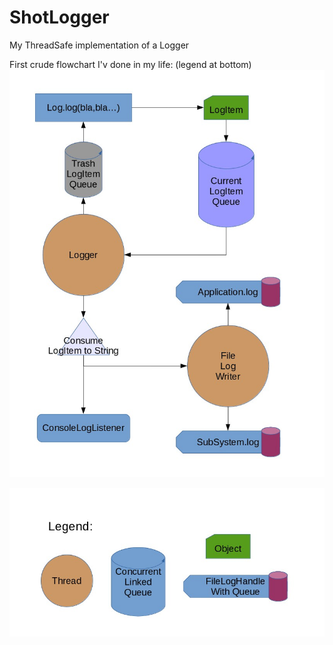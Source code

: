 # ShotLogger
My ThreadSafe implementation of a Logger

First crude flowchart I'v done in my life: (legend at bottom)
<img src="https://raw.githubusercontent.com/SHOTbyGUN/ShotLogger/master/other/crudeFlowChart.jpg">

<img src="https://raw.githubusercontent.com/SHOTbyGUN/ShotLogger/master/other/crudeLegend.jpg">
